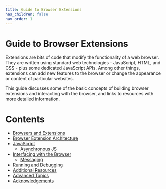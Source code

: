 ```yaml
---
title: Guide to Browser Extensions
has_children: false
nav_order: 1
---
```


# Guide to Browser Extensions

Extensions are bits of code that modify the functionality of a web browser. They are written using standard web technologies - JavaScript, HTML, and CSS - plus some dedicated JavaScript APIs. Among other things, extensions can add new features to the browser or change the appearance or content of particular websites.

This guide discusses some of the basic concepts of building browser extensions and interacting with the browser, and links to resources with more detailed information.

# Contents

* [Browsers and Extensions](browsers-and-extensions.md)
* [Browser Extension Architecture](extension-architecture.md)
* [JavaScript](javascript.md)
  * [Asynchronous JS](async-js.md)
* [Interfacing with the Browser](interfacing-with-the-browser.md)
  * [Messaging](messaging.md)
* [Running and Debugging](running-debugging.md)
* [Additional Resources](resources.md)
* [Advanced Topics](advanced_topics/README.md)
* [Acknowledgements](acknowledgements.md)
